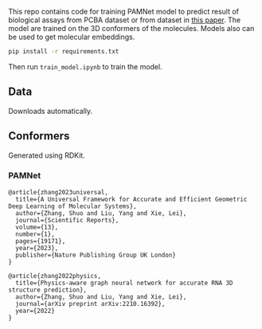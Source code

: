 This repo contains code for training PAMNet model to predict result of biological assays from PCBA dataset or from dataset in [this paper](https://www.nature.com/articles/s41467-023-37570-1). The model are trained on the 3D conformers of the molecules. Models also can be used to get molecular embeddings.

```bash
pip install -r requirements.txt
```

Then run `train_model.ipynb` to train the model.

## Data

Downloads automatically.

## Conformers

Generated using RDKit.

### PAMNet

```
@article{zhang2023universal,
  title={A Universal Framework for Accurate and Efficient Geometric Deep Learning of Molecular Systems},
  author={Zhang, Shuo and Liu, Yang and Xie, Lei},
  journal={Scientific Reports},
  volume={13},
  number={1},
  pages={19171},
  year={2023},
  publisher={Nature Publishing Group UK London}
}

@article{zhang2022physics,
  title={Physics-aware graph neural network for accurate RNA 3D structure prediction},
  author={Zhang, Shuo and Liu, Yang and Xie, Lei},
  journal={arXiv preprint arXiv:2210.16392},
  year={2022}
}
```